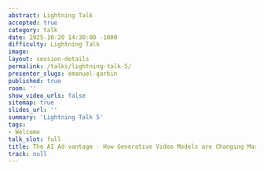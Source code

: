 ```yaml
---
abstract: Lightning Talk
accepted: true
category: talk
date: 2025-10-20 14:30:00 -1000
difficulty: Lightning Talk
image:
layout: session-details
permalink: /talks/lightning-talk-5/
presenter_slugs: emanuel-garbin
published: true
room: ''
show_video_urls: false
sitemap: true
slides_url: ''
summary: 'Lightning Talk 5'
tags:
- Welcome
talk_slot: full
title: The AI Ad-vantage - How Generative Video Models are Changing Marketing
track: null
---
```

